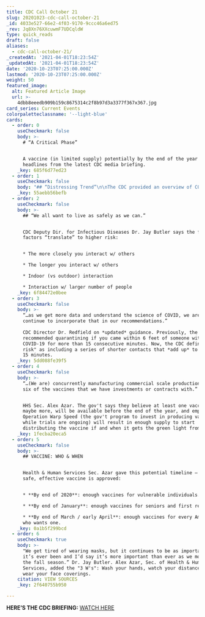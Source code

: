 ```yaml
---
title: CDC Call October 21
slug: 20201023-cdc-call-october-21
_id: 4033e527-66e2-4f03-9170-9ccc46a6ed75
_rev: Jq8Xn76XXcuwmF7UDCqldW
type: quick_reads
draft: false
aliases:
  - cdc-call-october-21/
_createdAt: '2021-04-01T18:23:54Z'
_updatedAt: '2021-04-01T18:23:54Z'
date: '2020-10-23T07:25:00.000Z'
lastmod: '2020-10-23T07:25:00.000Z'
weight: 50
featured_image:
  alt: Featured Article Image
  url: >-
    4dbb8eeedb909b159c8675314c2f8b97d3a3377f367x367.jpg
card_series: Current Events
colorpaletteclassname: '--light-blue'
cards:
  - order: 0
    useCheckmark: false
    body: >-
      # “A Critical Phase”


      A vaccine (in limited supply) potentially by the end of the year & other
      headlines from the latest CDC media briefing.
    _key: 685f6d77ed23
  - order: 1
    useCheckmark: false
    body: "## “Distressing Trend”\n\nThe CDC provided an overview of COVID-19 in America:\n\n* Higher levels of infections & deaths – cases increasing in**nearly\_75% of U.S**.\n* Concern isn’t limited to specific region – but Midwest is a current focus.\n* Rise in infections potentially due to**activities moving indoors** due to colder weather, as well as an**increase in small gatherings** of family & friends."
    _key: 55aebb56befb
  - order: 2
    useCheckmark: false
    body: >-
      ## “We all want to live as safely as we can.”


      CDC Deputy Dir. for Infectious Diseases Dr. Jay Butler says the following
      factors “translate” to higher risk:


      * The more closely you interact w/ others

      * The longer you interact w/ others

      * Indoor (vs outdoor) interaction

      * Interaction w/ larger number of people
    _key: 6f84472e0bee
  - order: 3
    useCheckmark: false
    body: >-
      “…as we get more data and understand the science of COVID, we are going to
      continue to incorporate that in our recommendations.”  
        
      CDC Director Dr. Redfield on *updated* guidance. Previously, the CDC
      recommended quarantining if you came within 6 feet of someone with
      COVID-19 for more than 15 consecutive minutes. Now, the CDC defines "high
      risk" as including a series of shorter contacts that *add up* to more than
      15 minutes.
    _key: 5dd088fe39f5
  - order: 4
    useCheckmark: false
    body: >-
      “…(We are) concurrently manufacturing commercial scale production of all
      six of the vaccines that we have investments or contracts with.”


      HHS Sec. Alex Azar. The gov't says they believe at least one vaccine,
      maybe more, will be available before the end of the year, and emphasized
      Operation Warp Speed (the gov't program to invest in producing vaccines
      while trials are ongoing) will result in enough supply to start
      distributing the vaccine if and when it gets the green light from the FDA.
    _key: 1fecba20eca5
  - order: 5
    useCheckmark: false
    body: >-
      ## VACCINE: WHO & WHEN


      Health & Human Services Sec. Azar gave this potential timeline – once a
      safe, effective vaccine is approved:


      * **By end of 2020**: enough vaccines for vulnerable individuals.

      * **By end of January**: enough vaccines for seniors and first responders.

      * **By end of March / early April**: enough vaccines for every American
      who wants one.
    _key: 0a1b5f299bcd
  - order: 6
    useCheckmark: true
    body: >-
      "We get tired of wearing masks, but it continues to be as important as
      it’s ever been and I’d say it’s more important than ever as we move into
      the fall season.” Dr. Jay Butler. Alex Azar, Sec. of Health & Human
      Services, added the "3 W's": Wash your hands, watch your distance, and
      wear your face coverings.
    citation: VIEW SOURCES
    _key: 2f640755b950

---
```

**HERE’S THE CDC BRIEFING:** [WATCH HERE](https://www.pbs.org/newshour/health/watch-live-hhs-and-cdc-hold-covid-19-vaccine-update)